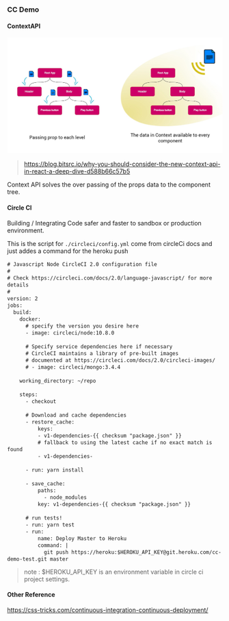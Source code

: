 ### CC Demo

#### ContextAPI
<p>
  <img src="https://github.com/dnErf/cc-demo-test/blob/master/public/contextAPI_img1.jpeg"/>
</p>

> https://blog.bitsrc.io/why-you-should-consider-the-new-context-api-in-react-a-deep-dive-d588b66c57b5

Context API solves the over passing of the props data to the component tree.


#### Circle CI

Building / Integrating Code safer and faster to sandbox or production environment.


This is the script for `./circleci/config.yml` come from circleCi docs and just addes a command for the heroku push

```
# Javascript Node CircleCI 2.0 configuration file
#
# Check https://circleci.com/docs/2.0/language-javascript/ for more details
#
version: 2
jobs:
  build:
    docker:
      # specify the version you desire here
      - image: circleci/node:10.8.0

      # Specify service dependencies here if necessary
      # CircleCI maintains a library of pre-built images
      # documented at https://circleci.com/docs/2.0/circleci-images/
      # - image: circleci/mongo:3.4.4

    working_directory: ~/repo

    steps:
      - checkout

      # Download and cache dependencies
      - restore_cache:
          keys:
          - v1-dependencies-{{ checksum "package.json" }}
          # fallback to using the latest cache if no exact match is found
          - v1-dependencies-

      - run: yarn install

      - save_cache:
          paths:
            - node_modules
          key: v1-dependencies-{{ checksum "package.json" }}

      # run tests!
      - run: yarn test
      - run:
          name: Deploy Master to Heroku
          command: |
            git push https://heroku:$HEROKU_API_KEY@git.heroku.com/cc-demo-test.git master

```

> note : $HEROKU_API_KEY is an environment variable in circle ci project settings.

#### Other Reference

https://css-tricks.com/continuous-integration-continuous-deployment/